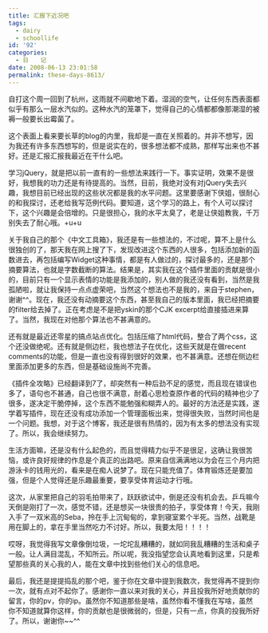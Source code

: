 ```yaml
---
title: 汇报下近况吧
tags:
  - dairy
  - schoollife
id: '92'
categories:
  - 日　　记
date: 2008-06-13 23:01:58
permalink: these-days-8613/
---
```


自打这个周一回到了杭州，这雨就不间歇地下着。湿润的空气，让任何东西表面都似乎有那么一层水汽似的。这种水汽的笼罩下，觉得自己的心情都都像那潮湿的被褥一般要长出霉菌了。

这个表面上看来要长草的blog的内里，我却是一直在关照着的。并非不想写，因为我还有许多东西想写的，但是说实在的，很多想法都不成熟，那样写出来也不甚好。还是汇报汇报我最近在干什么吧。
<!-- more -->
学习jQuery，就是把以前一直有的一些想法来践行一下。事实证明，效果不是很好，我想我的功力还是有待提高的。当然，目前，我绝对没有对jQuery失去兴趣，我想目前已经出现的这些状况都是我的水平问题。这里要感谢下侠姐，很耐心的和我探讨，还老给我写范例代码。要知道，这个学习的路上，有个人可以探讨下，这个兴趣是会倍增的。只是很担心，我的水平太臭了，老是让侠姐教我，千万别失去了耐心哦。+u+u

关于我自己的那个《中文工具箱》，我还是有一些想法的，不过呢，算不上是什么很独创的了，那天我在网上搜了下，发现改进这个东西的人很多，包括添加新的函数进去，再包括编写Widget这种事情，都是有人做过的，探讨最多的，还是那个摘要算法，也就是字数截断的算法。结果是，其实我在这个插件里面的贡献是很小的，目前只有一个显示表情的功能是我添加的，别人做的我还没有看到，当然是我孤陋啦，就让我保持一点点虚荣吧，当然这个想法也不是我的，来自于stephen，谢谢^^。现在，我还没有动摘要这个东西，甚至我自己的版本里面，我已经把摘要的filter给去掉了。正在考虑是不是把yskin的那个CJK excerpt给直接插进来算了。当然，我现在对他那个算法也不甚满意的。

还有就是最近还零星的搞点站点优化。包括压缩了html代码，整合了两个css，这个还没做绝呢。还有就是侧边栏，我也想法子在优化，这些天就是在做recent comments的功能，但是一直也没有得到很好的效果，也不甚满意。还想在侧边栏里面添加更多的东西，但是基础设施尚不完善。

《插件全攻略》已经翻译到7了，却突然有一种后劲不足的感觉，而且现在错误也多了，语句也不甚通，自己也很不满意，耐着心思检查原作者的代码的精神也少了很多，遂决定干脆停掉，这个东西不能勉强和糊弄人的。最好的方法还是实践，遂学着写插件，现在还没有成功添加一个管理面板出来，觉得很失败，当然时间也是一个问题。我想，对于这个博客，我还是很有热情的，因为有太多的想法没有实现了。所以，我会继续努力。

生活方面嘛，还是没有什么起色的，而且觉得精力似乎不是很足，这确让我很苦恼，或许良好规律的作息是个真正的出路吧。原来自信满满地以为会在三个月内把游泳卡的钱用光的，看来是在痴人说梦了。现在只能充值了。体育锻炼还是要加强，但是个人觉得还是乐趣最重要，要享受体育运动才行哦。

这次，从家里把自己的羽毛拍带来了，跃跃欲试中，倒是还没有机会去。乒乓嘛今天倒是刚打了一次，感觉不错，还是想买一块很贵的拍子，享受体育！今天，我刚入手了一双米高的Seba，拎在手上沉甸甸的，拿到寝室累个半死。当然，战靴是用在脚上的，拿在手里当然吃力不讨好。所以，我要太阳！！！！

哎呀，我觉得我写文章像倒垃圾，一坨坨乱糟糟的，就如同我乱糟糟的生活和桌子一般。让人满目混乱，不知所云。所以呢，我没指望您会认真地看到这里，只是希望那些真的关心我的人，能在文章中找到些他们关心的信息吧。

最后，我还是提提捣乱的那个吧，鉴于你在文章中提到我数次，我觉得再不提到你一次，就有点对不起你了。感谢你一直以来对我的关心，并且投我所好地贡献你的留言，你的pv，你的ip。虽然你不知道那些是啥，虽然你看不懂我在写啥，虽然你不知道就算你这样，你的贡献也是很微弱的，但是，只有一点，你真的投我所好了。所以，谢谢你~~^^